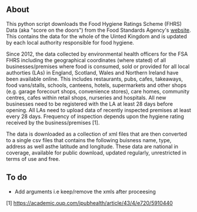 ## About 

This python script downloads the Food Hygiene Ratings Scheme (FHRS) Data (aka "score on the doors") from the Food Standards Agency's [website](https://data.food.gov.uk/catalog/datasets/38dd8d6a-5ab1-4f50-b753-ab33288e3200). This contains the data for the whole of the Uinted Kingdom and is updated by each local authority responsible for food hygiene. 

Since 2012, the data collected by environmental health officers for the FSA FHRS including the geographical coordinates (where stated) of all businesses/premises where food is consumed, sold or provided for all local authorties (LAs) in England, Scotland, Wales and Northern Ireland have been available online. This includes restaurants, pubs, cafes, takeaways, food vans/stalls, schools, canteens, hotels, supermarkets and other shops (e.g. garage forecourt shops, convenience stores), care homes, community centres, cafes within retail shops, nurseries and hospitals. All new businesses need to be registered with the LA at least 28 days before opening. All LAs need to upload data of recently inspected premises at least every 28 days. Frequency of inspection depends upon the hygiene rating received by the business/premises [1].

The data is downloaded as a collection of xml files that are then converted to a single csv files that contains the following buisness name, type, address as well asthe latitude and longitude. These data are national in coverage, available for public download, updated regularly, unrestricted in terms of use and free.  

## To do

* Add arguments i.e keep/remove the xmls after proceesing

[1] https://academic.oup.com/jpubhealth/article/43/4/e720/5910440


